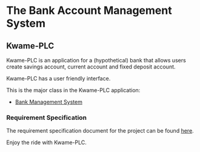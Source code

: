 # The Bank Account Management System

## Kwame-PLC
Kwame-PLC is an application for a (hypothetical) bank that allows users create savings account, current account and fixed deposit account. 

Kwame-PLC has a user friendly interface.

This is the major class in the Kwame-PLC application:
- [Bank Management System](https://github.com/Kwameoduro/Kwame-PLC/blob/master/src/bank/BankAccountManagementSystem.java)

### Requirement Specification
The requirement specification document for the project can be found [here]().

Enjoy the ride with Kwame-PLC.
